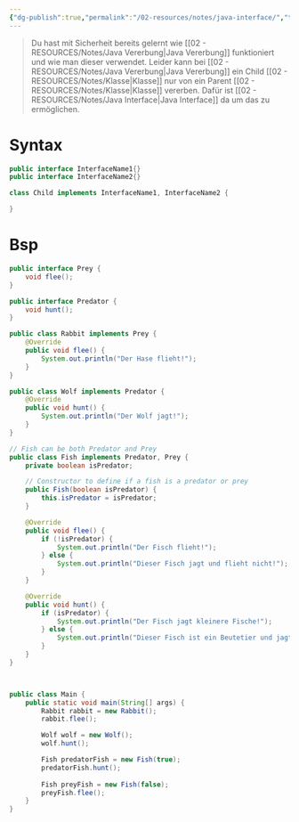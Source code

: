 ```yaml
---
{"dg-publish":true,"permalink":"/02-resources/notes/java-interface/","tags":["informatik/code/oop/vererbung","informatik/programmierung/sprachen/java"],"noteIcon":"","updated":"2025-09-27T01:32:43.982+02:00"}
---
```


>Du hast mit Sicherheit bereits gelernt wie [[02 - RESOURCES/Notes/Java Vererbung\|Java Vererbung]] funktioniert und wie man dieser verwendet.
>Leider kann bei [[02 - RESOURCES/Notes/Java Vererbung\|Java Vererbung]] ein Child [[02 - RESOURCES/Notes/Klasse\|Klasse]] nur von ein Parent [[02 - RESOURCES/Notes/Klasse\|Klasse]] vererben.
>Dafür ist [[02 - RESOURCES/Notes/Java Interface\|Java Interface]] da um das zu ermöglichen.

# Syntax

```java
public interface InterfaceName1{}
public interface InterfaceName2{}

class Child implements InterfaceName1, InterfaceName2 {

}
```


# Bsp
```java
public interface Prey {
    void flee();
}

public interface Predator {
    void hunt();
}

public class Rabbit implements Prey {
    @Override
    public void flee() {
        System.out.println("Der Hase flieht!");
    }
}

public class Wolf implements Predator {
    @Override
    public void hunt() {
        System.out.println("Der Wolf jagt!");
    }
}

// Fish can be both Predator and Prey
public class Fish implements Predator, Prey {
    private boolean isPredator;

    // Constructor to define if a fish is a predator or prey
    public Fish(boolean isPredator) {
        this.isPredator = isPredator;
    }

    @Override
    public void flee() {
        if (!isPredator) {
            System.out.println("Der Fisch flieht!");
        } else {
            System.out.println("Dieser Fisch jagt und flieht nicht!");
        }
    }

    @Override
    public void hunt() {
        if (isPredator) {
            System.out.println("Der Fisch jagt kleinere Fische!");
        } else {
            System.out.println("Dieser Fisch ist ein Beutetier und jagt nicht!");
        }
    }
}



public class Main {
    public static void main(String[] args) {
        Rabbit rabbit = new Rabbit();
        rabbit.flee();

        Wolf wolf = new Wolf();
        wolf.hunt();

        Fish predatorFish = new Fish(true);
        predatorFish.hunt();
        
        Fish preyFish = new Fish(false);
        preyFish.flee();
    }
}

```